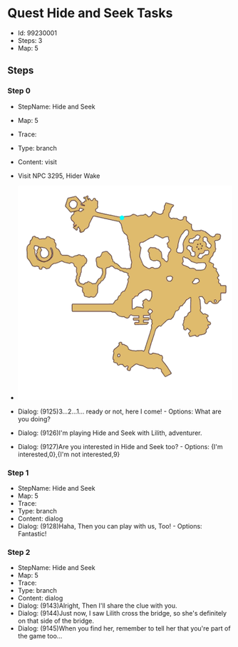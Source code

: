 # Quest Hide and Seek Tasks

- Id: 99230001
- Steps: 3
- Map: 5

## Steps

### Step 0
- StepName:  Hide and Seek
- Map:  5
- Trace:  
- Type:  branch
- Content:  visit
- Visit NPC 3295, Hider Wake

- ![images/99230001_0.png](images/99230001_0.png)
- Dialog: (9125)3...2...1... ready or not, here I come! - Options: What are you doing?
- Dialog: (9126)I'm playing Hide and Seek with Lilith, adventurer.
- Dialog: (9127)Are you interested in Hide and Seek too? - Options: {I'm interested,0},{I'm not interested,9}


### Step 1
- StepName:  Hide and Seek
- Map:  5
- Trace:  
- Type:  branch
- Content:  dialog
- Dialog: (9128)Haha, Then you can play with us, Too! - Options: Fantastic!


### Step 2
- StepName:  Hide and Seek
- Map:  5
- Trace:  
- Type:  branch
- Content:  dialog
- Dialog: (9143)Alright, Then I'll share the clue with you. 
- Dialog: (9144)Just now, I saw Lilith cross the bridge, so she's definitely on that side of the bridge.
- Dialog: (9145)When you find her, remember to tell her that you're part of the game too...


